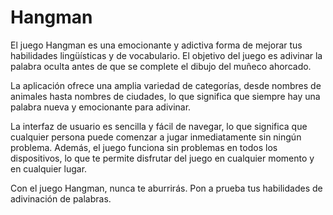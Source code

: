# Hangman
El juego Hangman es una emocionante y adictiva forma de mejorar tus habilidades lingüísticas y de vocabulario. El objetivo del juego es adivinar la palabra oculta antes de que se complete el dibujo del muñeco ahorcado.

La aplicación ofrece una amplia variedad de categorías, desde nombres de animales hasta nombres de ciudades, lo que significa que siempre hay una palabra nueva y emocionante para adivinar.

La interfaz de usuario es sencilla y fácil de navegar, lo que significa que cualquier persona puede comenzar a jugar inmediatamente sin ningún problema. Además, el juego funciona sin problemas en todos los dispositivos, lo que te permite disfrutar del juego en cualquier momento y en cualquier lugar.

Con el juego Hangman, nunca te aburrirás. Pon a prueba tus habilidades de adivinación de palabras.
